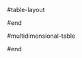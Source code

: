 #table-layout
<style>
.article table {
table-layout: auto;
word-break: normal;
}
</style>
#end

#multidimensional-table
<style>
table.multi-dimensional-table {
border-collapse: collapse;
border-radius: 0 0 0 0;
}

.multi-dimensional-table th {
padding: 8px;
background: var(--bg-table-th-color);
color: var(--table-th-color);
font-weight: 700;
text-align: left;
font-size: 18px;
text-align: center;
}
.multi-dimensional-table,
.multi-dimensional-table th,
.multi-dimensional-table td {
border: 1px solid rgba(127, 127, 127, .2);
}

table.multi-dimensional-table ul {
margin: .5em 0;
}

table.multi-dimensional-table li {
font-size: inherit;
font-weight: inherit;
}
</style>
#end
